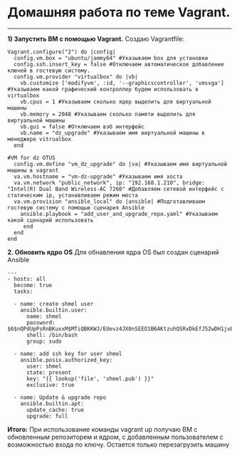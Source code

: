 # Домашняя работа по теме Vagrant.
_ _ _
__1) Запустить ВМ с помощью Vagrant.__
Создаю Vagrantfile:
```
Vagrant.configure("2") do |config|
  config.vm.box = "ubuntu/jammy64" #Указываем box для установки
  config.ssh.insert_key = false #Отключаем автоматическое добавление ключей в гостевую систему.
  config.vm.provider "virtualbox" do |vb|
    vb.customize ['modifyvm', :id, '--graphicscontroller', 'vmsvga'] #Указываем какой графический контроллер будем использовать в virtualbox
    vb.cpus = 1	#Указываем сколько ядер выделить для виртуальной машины
    vb.memory = 2048 #Указываем сколько памяти выделить для виртуальной машины
    vb.gui = false #Отключаем вэб интерфейс
    vb.name = "dz_upgrade" #Указываем имя виртуальной машины в менеджере vitrualbox
  end
  
#VM for dz OTUS
  config.vm.define "vm_dz_upgrade" do |va| #Указываем имя виртуальной машины в vagrant
  va.vm.hostname = "vm-dz-upgrade" #Указываем имя хоста
  va.vm.network "public_network", ip: "192.168.1.210", bridge: "Intel(R) Dual Band Wireless-AC 7260" #Добавляем сетевой интерфейс с статическим ip, устанавливаем режим моста
  va.vm.provision "ansible_local" do |ansible| #Подготавливаем гостевую систему с помощью сценария Ansible
    ansible.playbook = "add_user_and_upgrade_repo.yaml" #Указываем какой сценарий использовать
     end
  end
end
```
__2. Обновить ядро OS__
Для обнавления ядра OS был создан сценарий Ansible
```
---
- hosts: all
  become: true
  tasks:

  - name: create shmel user
    ansible.builtin.user:
      name: shmel
      password: $6$nQPdUpPsRnBKuxxM$MTiQBKKWJ/EUevz4JX0nSEEO1B6AKtzuhQSRxDkEfJ52wDH1jxEKD.MI4a3HNFsEZfU4MlVWnpES7k9IhbFBC.
      shell: /bin/bash
      group: sudo
 
  - name: add ssh key for user shmel
    ansible.posix.authorized_key:
      user: shmel
      state: present
      key: "{{ lookup('file', 'shmel.pub') }}"
      exclusive: true

  - name: Update & upgrade repo
    ansible.builtin.apt:
      update_cache: true
      upgrade: full
```

**Итого:** При использование команды vagrant up получаю ВМ с обновленным репозиторем и ядром, с добавленным пользователем с возможностью входа по ключу. Остается только перезагрузить машину
